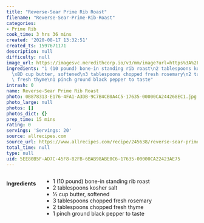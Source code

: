 ```yaml
---
title: "Reverse-Sear Prime Rib Roast"
filename: "Reverse-Sear-Prime-Rib-Roast"
categories:
- Prime Rib
cook_time: 3 hrs 36 mins
created: '2020-08-17 13:32:51'
created_ts: 1597671171
description: null
difficulty: null
image_url: https://imagesvc.meredithcorp.io/v3/mm/image?url=https%3A%2F%2Fimages.media-allrecipes.com%2Fuserphotos%2F6169675.jpg&w=343&h=343&c=sc&poi=face&q=85
ingredients: "1 (10 pound) bone-in standing rib roast\n2 tablespoons kosher salt\n\
  \xBD cup butter, softened\n3 tablespoons chopped fresh rosemary\n2 tablespoons chopped\
  \ fresh thyme\n1 pinch ground black pepper to taste"
intrash: 0
name: Reverse-Sear Prime Rib Roast
photo: 0B878313-E176-4FA1-A3DB-9C7B4CB0A4C5-17635-00000CA244268EC1.jpg
photo_large: null
photos: []
photos_dict: {}
prep_time: 15 mins
rating: 0
servings: 'Servings: 20'
source: allrecipes.com
source_url: https://www.allrecipes.com/recipe/245638/reverse-sear-prime-rib-roast/
total_time: null
type: null
uid: 5EE80B5F-AD7C-45F8-82FB-6BAB98ABE0C6-17635-00000CA22423AE75
---
```

<div class="large-8 medium-7 columns" id="writeup">	</div><!-- #writeup -->
</div><!-- #row-one -->
<div class="row" id="row-two">	<div class="medium-4 small-5 columns"><h4 id="ingredients">Ingredients</h4><div class="box box-ingredients content"><ul>
<li>1 (10 pound) bone-in standing rib roast</li>
<li>2 tablespoons kosher salt</li>
<li>½ cup butter, softened</li>
<li>3 tablespoons chopped fresh rosemary</li>
<li>2 tablespoons chopped fresh thyme</li>
<li>1 pinch ground black pepper to taste</li>
</ul>
</div>	</div>	<div class="medium-6 small-7 columns">	</div>